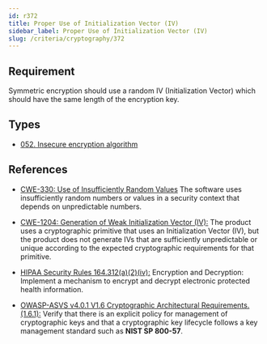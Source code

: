 ```yaml
---
id: r372
title: Proper Use of Initialization Vector (IV)
sidebar_label: Proper Use of Initialization Vector (IV)
slug: /criteria/cryptography/372
---
```


## Requirement

Symmetric encryption
should use a random IV (Initialization Vector)
which should have the same length
of the encryption key.

## Types

- [052. Insecure encryption algorithm](/types/052)

## References

- [CWE-330: Use of Insufficiently Random Values](https://cwe.mitre.org/data/definitions/330.html)
The software uses
insufficiently random numbers
or values in a security context
that depends on unpredictable numbers.

- [CWE-1204: Generation of Weak Initialization Vector (IV):](https://cwe.mitre.org/data/definitions/1204.html)
The product uses
a cryptographic primitive
that uses an Initialization Vector (IV),
but the product does not generate IVs
that are sufficiently unpredictable
or unique according
to the expected cryptographic requirements
for that primitive.

- [HIPAA Security Rules 164.312(a)(2)(iv):](https://www.law.cornell.edu/cfr/text/45/164.312)
Encryption and Decryption:
Implement a mechanism to encrypt
and decrypt electronic protected health information.

- [OWASP-ASVS v4.0.1 V1.6 Cryptographic Architectural Requirements.(1.6.1):](https://owasp.org/www-pdf-archive/OWASP_Application_Security_Verification_Standard_4.0-en.pdf)
Verify that there is an explicit policy
for management of cryptographic keys
and that a cryptographic key lifecycle follows
a key management standard
such as **NIST SP 800-57**.
